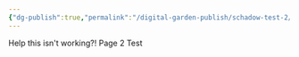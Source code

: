```yaml
---
{"dg-publish":true,"permalink":"/digital-garden-publish/schadow-test-2/"}
---
```



Help this isn't working?!
Page 2 Test

